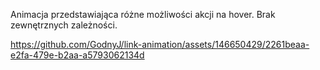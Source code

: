 Animacja przedstawiająca różne możliwości akcji na hover.
Brak zewnętrznych zależności.


https://github.com/GodnyJ/link-animation/assets/146650429/2261beaa-e2fa-479e-b2aa-a5793062134d

